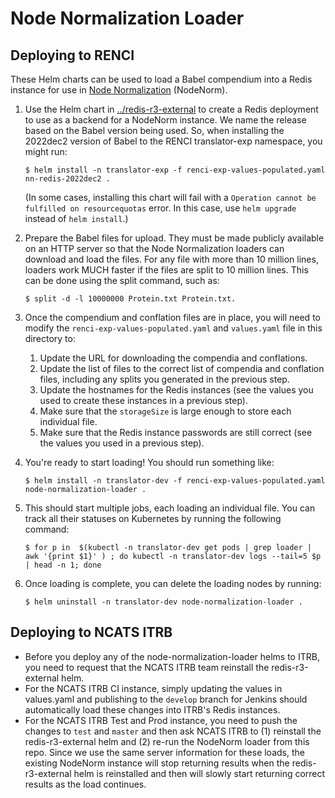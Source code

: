 # Node Normalization Loader

## Deploying to RENCI

These Helm charts can be used to load a Babel compendium into a Redis instance
for use in
[Node Normalization](https://github.com/TranslatorSRI/NodeNormalization) (NodeNorm).

1. Use the Helm chart in [../redis-r3-external](../redis-r3-external) to create a Redis
   deployment to use as a backend for a NodeNorm instance. We name the release based
   on the Babel version being used. So, when installing the 2022dec2 version of Babel to the RENCI translator-exp namespace,
   you might run:

   ```shell
   $ helm install -n translator-exp -f renci-exp-values-populated.yaml nn-redis-2022dec2 .
   ```

   (In some cases, installing this chart will fail with a
   `Operation cannot be fulfilled on resourcequotas` error. In this case, use
   `helm upgrade` instead of `helm install`.)

2. Prepare the Babel files for upload. They must be made publicly available on an HTTP
   server so that the Node Normalization loaders can download and load the files.
   For any file with more than 10 million lines, loaders work MUCH faster if the files
   are split to 10 million lines. This can be done using the split command, such as:

   ```shell
   $ split -d -l 10000000 Protein.txt Protein.txt.
   ```

3. Once the compendium and conflation files are in place, you will need to modify the
   `renci-exp-values-populated.yaml` and `values.yaml` file in this directory to:
   1. Update the URL for downloading the compendia and conflations.
   2. Update the list of files to the correct list of compendia and conflation files,
      including any splits you generated in the previous step.
   3. Update the hostnames for the Redis instances (see the values you used to create
      these instances in a previous step).
   4. Make sure that the `storageSize` is large enough to store each individual file.
   5. Make sure that the Redis instance passwords are still correct (see the values you
      used in a previous step).

4. You're ready to start loading! You should run something like:

   ```shell
   $ helm install -n translator-dev -f renci-exp-values-populated.yaml node-normalization-loader .
   ```

5. This should start multiple jobs, each loading an individual file. You can track
   all their statuses on Kubernetes by running the following command:

   ```shell
   $ for p in  $(kubectl -n translator-dev get pods | grep loader | awk '{print $1}' ) ; do kubectl -n translator-dev logs --tail=5 $p | head -n 1; done
   ```

6. Once loading is complete, you can delete the loading nodes by running:

   ```shell
   $ helm uninstall -n translator-dev node-normalization-loader .
   ```

## Deploying to NCATS ITRB

- Before you deploy any of the node-normalization-loader helms to ITRB, you need to request
  that the NCATS ITRB team reinstall the redis-r3-external helm.
- For the NCATS ITRB CI instance, simply updating the values in values.yaml and publishing
  to the `develop` branch for Jenkins should automatically load these changes into ITRB's
  Redis instances.
- For the NCATS ITRB Test and Prod instance, you need to push the changes to `test` and
  `master` and then ask NCATS ITRB to (1) reinstall the redis-r3-external helm and
  (2) re-run the NodeNorm loader from this repo. Since we use the same server information
  for these loads, the existing NodeNorm instance will stop returning results when the
  redis-r3-external helm is reinstalled and then will slowly start returning correct results
  as the load continues.
